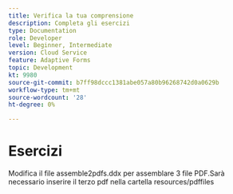 ```yaml
---
title: Verifica la tua comprensione
description: Completa gli esercizi
type: Documentation
role: Developer
level: Beginner, Intermediate
version: Cloud Service
feature: Adaptive Forms
topic: Development
kt: 9980
source-git-commit: b7ff98dccc1381abe057a80b96268742d0a0629b
workflow-type: tm+mt
source-wordcount: '28'
ht-degree: 0%

---
```


# Esercizi

Modifica il file assemble2pdfs.ddx per assemblare 3 file PDF.Sarà necessario inserire il terzo pdf nella cartella resources/pdffiles
